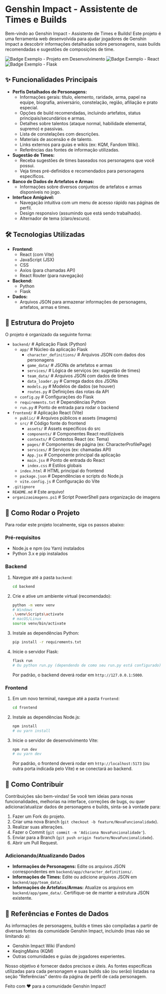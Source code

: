 # Genshin Impact - Assistente de Times e Builds

Bem-vindo ao Genshin Impact - Assistente de Times e Builds! Este projeto é uma ferramenta web desenvolvida para ajudar jogadores de Genshin Impact a descobrir informações detalhadas sobre personagens, suas builds recomendadas e sugestões de composições de time.

![Badge Exemplo - Projeto em Desenvolvimento](https://img.shields.io/badge/status-em%20desenvolvimento-yellow)
![Badge Exemplo - React](https://img.shields.io/badge/Frontend-React-blue?logo=react)
![Badge Exemplo - Flask](https://img.shields.io/badge/Backend-Flask-green?logo=flask)

## ✨ Funcionalidades Principais

* **Perfis Detalhados de Personagens:**
    * Informações gerais: título, elemento, raridade, arma, papel na equipe, biografia, aniversário, constelação, região, afiliação e prato especial.
    * Opções de build recomendadas, incluindo artefatos, status principais/secundários e armas.
    * Detalhes sobre talentos (ataque normal, habilidade elemental, supremo) e passivas.
    * Lista de constelações com descrições.
    * Materiais de ascensão e de talento.
    * Links externos para guias e wikis (ex: KQM, Fandom Wiki).
    * Referências das fontes de informação utilizadas.
* **Sugestão de Times:**
    * Receba sugestões de times baseados nos personagens que você possui.
    * Veja times pré-definidos e recomendados para personagens específicos.
* **Banco de Dados de Artefatos e Armas:**
    * Informações sobre diversos conjuntos de artefatos e armas disponíveis no jogo.
* **Interface Amigável:**
    * Navegação intuitiva com um menu de acesso rápido nas páginas de perfil.
    * Design responsivo (assumindo que está sendo trabalhado).
    * Alternador de tema (claro/escuro).

## 🛠️ Tecnologias Utilizadas

* **Frontend:**
    * React (com Vite) 
    * JavaScript (JSX) 
    * CSS 
    * Axios (para chamadas API) 
    * React Router (para navegação) 
* **Backend:**
    * Python 
    * Flask 
* **Dados:**
    * Arquivos JSON para armazenar informações de personagens, artefatos, armas e times.

## 📂 Estrutura do Projeto

O projeto é organizado da seguinte forma:

- `backend/`                # Aplicação Flask (Python)
    - `app/`                # Núcleo da aplicação Flask
        - `character_definitions/`  # Arquivos JSON com dados dos personagens
        - `game_data/`          # JSONs de artefatos e armas
        - `services/`           # Lógica de serviços (ex: sugestão de times)
        - `team_data/`          # Arquivos JSON com dados de times
        - `data_loader.py`    # Carrega dados dos JSONs
        - `models.py`         # Modelos de dados (se houver)
        - `routes.py`         # Definições das rotas da API
    - `config.py`           # Configurações do Flask
    - `requirements.txt`    # Dependências Python
    - `run.py`              # Ponto de entrada para rodar o backend
- `frontend/`               # Aplicação React (Vite)
    - `public/`             # Arquivos públicos e assets (imagens)
    - `src/`                # Código fonte do frontend
        - `assets/`           # Assets específicos do src
        - `components/`       # Componentes React reutilizáveis
        - `contexts/`         # Contextos React (ex: Tema)
        - `pages/`            # Componentes de página (ex: CharacterProfilePage)
        - `services/`         # Serviços (ex: chamadas API)
        - `App.jsx`           # Componente principal da aplicação
        - `main.jsx`          # Ponto de entrada do React
        - `index.css`         # Estilos globais
    - `index.html`          # HTML principal do frontend
    - `package.json`        # Dependências e scripts do Node.js
    - `vite.config.js`      # Configuração do Vite
- `.gitignore`
- `README.md`               # Este arquivo!
- `organizaoimagens.ps1`    # Script PowerShell para organização de imagens
## 🚀 Como Rodar o Projeto

Para rodar este projeto localmente, siga os passos abaixo:

### Pré-requisitos

* Node.js e npm (ou Yarn) instalados
* Python 3.x e pip instalados

### Backend

1.  Navegue até a pasta `backend`:
    ```bash
    cd backend
    ```
2.  Crie e ative um ambiente virtual (recomendado):
    ```bash
    python -m venv venv
    # Windows
    .\venv\Scripts\activate
    # macOS/Linux
    source venv/bin/activate
    ```
3.  Instale as dependências Python:
    ```bash
    pip install -r requirements.txt
    ```
4.  Inicie o servidor Flask:
    ```bash
    flask run
    # Ou python run.py (dependendo de como seu run.py está configurado)
    ```
    Por padrão, o backend deverá rodar em `http://127.0.0.1:5000`.

### Frontend

1.  Em um novo terminal, navegue até a pasta `frontend`:
    ```bash
    cd frontend
    ```
2.  Instale as dependências Node.js:
    ```bash
    npm install
    # ou yarn install
    ```
3.  Inicie o servidor de desenvolvimento Vite:
    ```bash
    npm run dev
    # ou yarn dev
    ```
    Por padrão, o frontend deverá rodar em `http://localhost:5173` (ou outra porta indicada pelo Vite) e se conectará ao backend.

## 🤝 Como Contribuir

Contribuições são bem-vindas! Se você tem ideias para novas funcionalidades, melhorias na interface, correções de bugs, ou quer adicionar/atualizar dados de personagens e builds, sinta-se à vontade para:

1.  Fazer um Fork do projeto.
2.  Criar uma nova Branch (`git checkout -b feature/NovaFuncionalidade`).
3.  Realizar suas alterações.
4.  Fazer o Commit (`git commit -m 'Adiciona NovaFuncionalidade'`).
5.  Enviar para a Branch (`git push origin feature/NovaFuncionalidade`).
6.  Abrir um Pull Request.

### Adicionando/Atualizando Dados

* **Informações de Personagens:** Edite os arquivos JSON correspondentes em `backend/app/character_definitions/`.
* **Informações de Times:** Edite ou adicione arquivos JSON em `backend/app/team_data/`.
* **Informações de Artefatos/Armas:** Atualize os arquivos em `backend/app/game_data/`.
    Certifique-se de manter a estrutura JSON existente.

## 📜 Referências e Fontes de Dados

As informações de personagens, builds e times são compiladas a partir de diversas fontes da comunidade Genshin Impact, incluindo (mas não se limitando a):

* Genshin Impact Wiki (Fandom)
* KeqingMains (KQM)
* Outras comunidades e guias de jogadores experientes.

Nosso objetivo é fornecer dados precisos e úteis. As fontes específicas utilizadas para cada personagem e suas builds são (ou serão) listadas na seção "Referências" dentro da página de perfil de cada personagem.


Feito com ❤️ para a comunidade Genshin Impact!